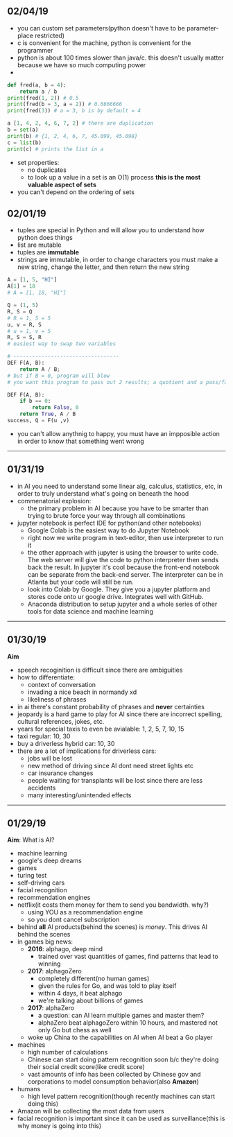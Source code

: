 ## 02/04/19

* you can custom set parameters(python doesn't have to be parameter-place restricted)
* c is convenient for the machine, python is convenient for the programmer
* python is about 100 times slower than java/c. this doesn't usually matter because we have so much computing power
*

```python
def fred(a, b = 4):
	return a / b
print(fred(1, 2)) # 0.5
print(fred(b = 3, a = 2)) # 0.6666666
print(fred(3)) # a = 3, b is by default = 4

a [1, 4, 2, 4, 6, 7, 2] # there are duplication
b = set(a)
print(b) # {1, 2, 4, 6, 7, 45.099, 45.098}
c = list(b)
print(c) # prints the list in a
```

* set properties:
	* no duplicates
	* to look up a value in a set is an O(1) process **this is the most valuable aspect of sets**
* you can't depend on the ordering of sets

## 02/01/19

* tuples are special in Python and will allow you to understand how python does things
* list are mutable
* tuples are **immutable**
* strings are immutable, in order to change characters you must make a new string, change the letter, and then return the new string

```python
A = [1, 5, "HI"]
A[1] = 18
# A = [1, 18, "HI"]

Q = (1, 5)
R, S = Q
# R = 1, S = 5
u, v = R, S
# u = 1, v = 5
R, S = S, R
# easiest way to swap two variables

# ----------------------------------
DEF F(A, B):
	return A / B;
# but if B = 0, program will blow
# you want this program to pass out 2 results; a quotient and a pass/fail result

DEF F(A, B):
	if b == 0:
		return False, 0
	return True, A / B
success, Q = F(u ,v)

```

* you can't allow anythnig to happy, you must have an impposible action in order to know that something went wrong

-----

## 01/31/19

* in AI you need to understand some linear alg, calculus, statistics, etc, in order to truly understand what's going on beneath the hood
* commenatorial explosion:
	* the primary problem in AI because you have to be smarter than trying to brute force your way through all combinations
* jupyter notebook is perfect IDE for python(and other notebooks)
	* Google Colab is the easiest way to do Jupyter Notebook
	* right now we write program in text-editor, then use interpreter to run it
	* the other approach with jupyter is using the browser to write code. The web server will give the code to python interpreter then sends back the result. In jupyter it's cool because the front-end notebook can be separate from the back-end server. The interpreter can be in Atlanta but your code will still be run.
	* look into Colab by Google. They give you a jupyter platform and stores code onto ur google drive. Integrates well with GitHub.
	* Anaconda distribution to setup jupyter and a whole series of other tools for data science and machine learning

-----

## 01/30/19

**Aim**

* speech recoginition is difficult since there are ambiguities
* how to differentiate:
	* context of conversation
	* invading a nice beach in normandy xd
	* likeliness of phrases
* in ai there's constant probability of phrases and **never** certainties
* jeopardy is a hard game to play for AI since there are incorrect spelling, cultural references, jokes, etc.
* years for special taxis to even be avialable: 1, 2, 5, 7, 10, 15
* taxi regular: 10, 30
* buy a driverless hybrid car: 10, 30
* there are a lot of implications for driverless cars:
	* jobs will be lost
	* new method of driving since AI dont need street lights etc
	* car insurance changes
	* people waiting for transplants will be lost since there are less accidents
	* many interesting/unintended effects

-----

## 01/29/19

**Aim**: What is AI?

* machine learning
* google's deep dreams
* games
* turing test
* self-driving cars
* facial recognition
* recommendation engines
* netflix(it costs them money for them to send you bandwidth. why?)
	* using YOU as a recommendation engine
	* so you dont cancel subscription
* behind **all** AI products(behind the scenes) is *money*. This drives AI behind the scenes
* in games big news:
	* **2016**: alphago, deep mind
		* trained over vast quantities of games, find patterns that lead to winning
	* **2017**: alphagoZero
		* completely different(no human games)
		* given the rules for Go, and was told to play itself
		* within 4 days, it beat alphago
		* we're talking about billions of games
	* **2017**: alphaZero
		* a question: can AI learn multiple games and master them?
		* alphaZero beat alphagoZero within 10 hours, and mastered not only Go but chess as well
	* woke up China to the capabilities on AI when AI beat a Go player
* machines
	* high number of calculations
	* Chinese can start doing pattern recognition soon b/c they're doing their social credit score(like credit score)
	* vast amounts of info has been collected by Chinese gov and corporations to model consumption behavior(also **Amazon**)
* humans
	* high level pattern recognition(though recently machines can start doing this)
* Amazon will be collecting the most data from users
* facial recognition is important since it can be used as surveillance(this is why money is going into this)
